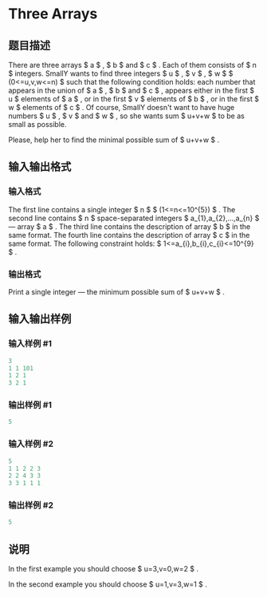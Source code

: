 # Three Arrays

## 题目描述

There are three arrays $ a $ , $ b $ and $ c $ . Each of them consists of $ n $ integers. SmallY wants to find three integers $ u $ , $ v $ , $ w $ $ (0<=u,v,w<=n) $ such that the following condition holds: each number that appears in the union of $ a $ , $ b $ and $ c $ , appears either in the first $ u $ elements of $ a $ , or in the first $ v $ elements of $ b $ , or in the first $ w $ elements of $ c $ . Of course, SmallY doesn't want to have huge numbers $ u $ , $ v $ and $ w $ , so she wants sum $ u+v+w $ to be as small as possible.

Please, help her to find the minimal possible sum of $ u+v+w $ .

## 输入输出格式

### 输入格式

The first line contains a single integer $ n $ $ (1<=n<=10^{5}) $ . The second line contains $ n $ space-separated integers $ a_{1},a_{2},...,a_{n} $ — array $ a $ . The third line contains the description of array $ b $ in the same format. The fourth line contains the description of array $ c $ in the same format. The following constraint holds: $ 1<=a_{i},b_{i},c_{i}<=10^{9} $ .

### 输出格式

Print a single integer — the minimum possible sum of $ u+v+w $ .

## 输入输出样例

### 输入样例 #1

```cpp
3
1 1 101
1 2 1
3 2 1

```
### 输出样例 #1

```cpp
5
```


### 输入样例 #2

```cpp
5
1 1 2 2 3
2 2 4 3 3
3 3 1 1 1

```
### 输出样例 #2

```cpp
5
```


## 说明

In the first example you should choose $ u=3,v=0,w=2 $ .

In the second example you should choose $ u=1,v=3,w=1 $ .


